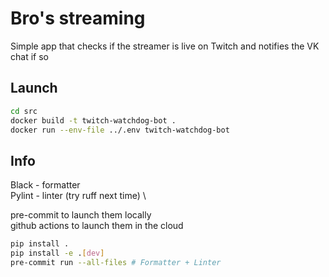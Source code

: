 # Bro's streaming

Simple app that checks if the streamer is live on Twitch and notifies the VK chat if so

## Launch

```bash
cd src
docker build -t twitch-watchdog-bot .
docker run --env-file ../.env twitch-watchdog-bot
```

## Info

Black - formatter \
Pylint - linter (try ruff next time) \

pre-commit to launch them locally \
github actions to launch them in the cloud

```bash
pip install .
pip install -e .[dev]
pre-commit run --all-files # Formatter + Linter
```
